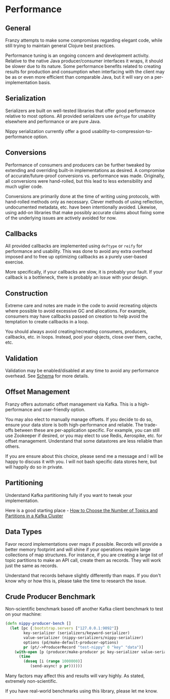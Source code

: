 # Performance

## General

Franzy attempts to make some compromises regarding elegant code, while still trying to maintain general Clojure best practices.

Performance tuning is an ongoing concern and development activity. Relative to the native Java producer/consumer interfaces it wraps, it should be slower due to its nature. Some performance benefits related to creating results for production and consumption when interfacing with the client may be as or even more efficient than comparable Java, but it will vary on a per-implementation basis.

## Serialization

Serializers are built on well-tested libraries that offer good performance relative to most options. All provided serializers use `deftype` for usability elsewhere and performance or are pure Java.

Nippy serialization currently offer a good usability-to-compression-to-performance option.

## Conversions

Performance of consumers and producers can be further tweaked by extending and overriding built-in implementations as desired. A compromise of accurate/future-proof conversions vs. performance was made. Originally, all conversions were hand-rolled, but this lead to less extensibility and much uglier code.

Conversions are primarily done at the time of writing using protocols, with hand-rolled methods only as necessary. Clever methods of using reflection, undocumented metadata, etc. have been intentionally avoided. Likewise, using add-on libraries that make possibly accurate claims about fixing some of the underlying issues are actively avoided for now.

## Callbacks

All provided callbacks are implemented using `deftype` or `reify` for performance and usability. This was done to avoid any extra overhead imposed and to free up optimizing callbacks as a purely user-based exercise.

More specifically, if your callbacks are slow, it is probably your fault. If your callback is a bottleneck, there is probably an issue with your design.

## Construction

Extreme care and notes are made in the code to avoid recreating objects where possible to avoid excessive GC and allocations. For example, consumers may have callbacks passed on creation to help avoid the temptation to create callbacks in a loop.

You should always avoid creating/recreating consumers, producers, callbacks, etc. in loops. Instead, pool your objects, close over them, cache, etc.

## Validation

Validation may be enabled/disabled at any time to avoid any performance overhead. See [Schema](https://github.com/plumatic/schema) for more details.

## Offset Management

Franzy offers automatic offset management via Kafka. This is a high-performance and user-friendly option.

You may also elect to manually manage offsets. If you decide to do so, ensure your data store is both high-performance and reliable. The trade-offs between these are per-application specific. For example, you can still use Zookeeper if desired, or you may elect to use Redis, Aerospike, etc. for offset management. Understand that some datastores are less reliable than others.

If you are ensure about this choice, please send me a message and I will be happy to discuss it with you. I will not bash specific data stores here, but will happily do so in private.

## Partitioning

Understand Kafka partitioning fully if you want to tweak your implementation.

Here is a good starting place - [How to Choose the Number of Topics and Partitions in a Kafka Cluster](http://www.confluent.io/blog/how-to-choose-the-number-of-topicspartitions-in-a-kafka-cluster/)

## Data Types

Favor record implementations over maps if possible. Records will provide a better memory footprint and will shine if your operations require large collections of map structures. For instance, if you are creating a large list of topic partitions to make an API call, create them as records. They will work just the same as records.

Understand that records behave slightly differently than maps. If you don't know why or how this is, please take the time to research the issue.

## Crude Producer Benchmark

Non-scientific benchmark based off another Kafka client benchmark to test on your machine:

```clojure
(defn nippy-producer-bench []
  (let [pc {:bootstrap.servers ["127.0.0.1:9092"]}
        key-serializer (serializers/keyword-serializer)
        value-serializer (nippy-serializers/nippy-serializer)
        options (pd/make-default-producer-options)
        pr (pt/->ProducerRecord "test-nippy" 0 "key" "data")]
    (with-open [p (producer/make-producer pc key-serializer value-serializer options)]
      (time
        (doseq [i (range 1000000)]
           (send-async! p pr))))))
```

Many factors may affect this and results will vary highly. As stated, extremely non-scientific.

If you have real-world benchmarks using this library, please let me know.
